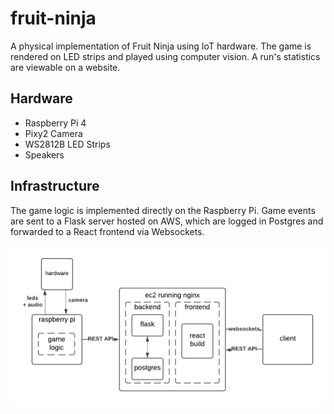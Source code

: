 # fruit-ninja

A physical implementation of Fruit Ninja using IoT hardware. The game is rendered on LED strips and played using computer vision. A run's statistics are viewable on a website.

## Hardware
- Raspberry Pi 4
- Pixy2 Camera
- WS2812B LED Strips
- Speakers

## Infrastructure
The game logic is implemented directly on the Raspberry Pi. Game events are sent to a Flask server hosted on AWS, which are logged in Postgres and forwarded to a React frontend via Websockets.

![Logo](./images/fruit_ninja_infra.png)
